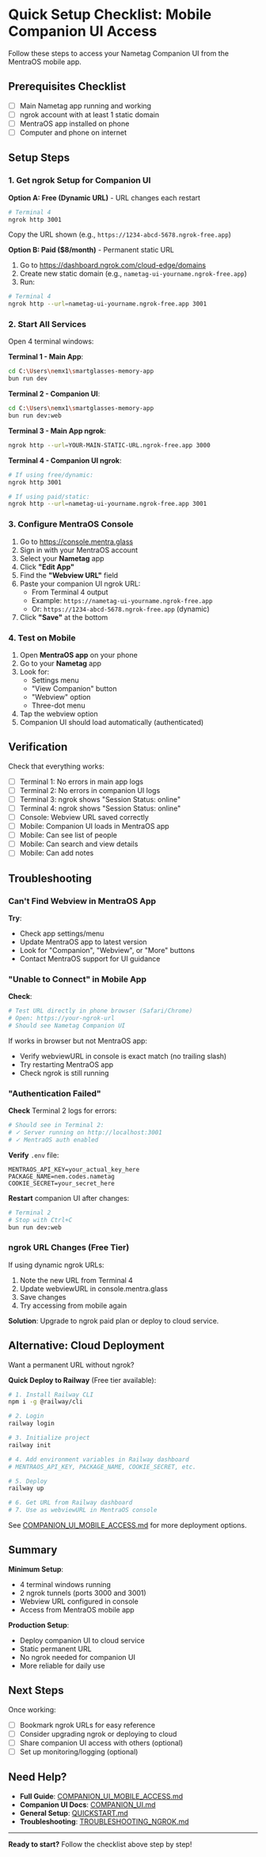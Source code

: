 # Quick Setup Checklist: Mobile Companion UI Access

Follow these steps to access your Nametag Companion UI from the MentraOS mobile app.

## Prerequisites Checklist

- [ ] Main Nametag app running and working
- [ ] ngrok account with at least 1 static domain
- [ ] MentraOS app installed on phone
- [ ] Computer and phone on internet

## Setup Steps

### 1. Get ngrok Setup for Companion UI

**Option A: Free (Dynamic URL)** - URL changes each restart
```bash
# Terminal 4
ngrok http 3001
```
Copy the URL shown (e.g., `https://1234-abcd-5678.ngrok-free.app`)

**Option B: Paid ($8/month)** - Permanent static URL
1. Go to https://dashboard.ngrok.com/cloud-edge/domains
2. Create new static domain (e.g., `nametag-ui-yourname.ngrok-free.app`)
3. Run:
```bash
# Terminal 4
ngrok http --url=nametag-ui-yourname.ngrok-free.app 3001
```

### 2. Start All Services

Open 4 terminal windows:

**Terminal 1 - Main App**:
```bash
cd C:\Users\nemx1\smartglasses-memory-app
bun run dev
```

**Terminal 2 - Companion UI**:
```bash
cd C:\Users\nemx1\smartglasses-memory-app
bun run dev:web
```

**Terminal 3 - Main App ngrok**:
```bash
ngrok http --url=YOUR-MAIN-STATIC-URL.ngrok-free.app 3000
```

**Terminal 4 - Companion UI ngrok**:
```bash
# If using free/dynamic:
ngrok http 3001

# If using paid/static:
ngrok http --url=nametag-ui-yourname.ngrok-free.app 3001
```

### 3. Configure MentraOS Console

1. Go to https://console.mentra.glass
2. Sign in with your MentraOS account
3. Select your **Nametag** app
4. Click **"Edit App"**
5. Find the **"Webview URL"** field
6. Paste your companion UI ngrok URL:
   - From Terminal 4 output
   - Example: `https://nametag-ui-yourname.ngrok-free.app`
   - Or: `https://1234-abcd-5678.ngrok-free.app` (dynamic)
7. Click **"Save"** at the bottom

### 4. Test on Mobile

1. Open **MentraOS app** on your phone
2. Go to your **Nametag** app
3. Look for:
   - Settings menu
   - "View Companion" button
   - "Webview" option
   - Three-dot menu
4. Tap the webview option
5. Companion UI should load automatically (authenticated)

## Verification

Check that everything works:

- [ ] Terminal 1: No errors in main app logs
- [ ] Terminal 2: No errors in companion UI logs
- [ ] Terminal 3: ngrok shows "Session Status: online"
- [ ] Terminal 4: ngrok shows "Session Status: online"
- [ ] Console: Webview URL saved correctly
- [ ] Mobile: Companion UI loads in MentraOS app
- [ ] Mobile: Can see list of people
- [ ] Mobile: Can search and view details
- [ ] Mobile: Can add notes

## Troubleshooting

### Can't Find Webview in MentraOS App

**Try**:
- Check app settings/menu
- Update MentraOS app to latest version
- Look for "Companion", "Webview", or "More" buttons
- Contact MentraOS support for UI guidance

### "Unable to Connect" in Mobile App

**Check**:
```bash
# Test URL directly in phone browser (Safari/Chrome)
# Open: https://your-ngrok-url
# Should see Nametag Companion UI
```

If works in browser but not MentraOS app:
- Verify webviewURL in console is exact match (no trailing slash)
- Try restarting MentraOS app
- Check ngrok is still running

### "Authentication Failed"

**Check** Terminal 2 logs for errors:
```bash
# Should see in Terminal 2:
# ✓ Server running on http://localhost:3001
# ✓ MentraOS auth enabled
```

**Verify** `.env` file:
```env
MENTRAOS_API_KEY=your_actual_key_here
PACKAGE_NAME=nem.codes.nametag
COOKIE_SECRET=your_secret_here
```

**Restart** companion UI after changes:
```bash
# Terminal 2
# Stop with Ctrl+C
bun run dev:web
```

### ngrok URL Changes (Free Tier)

If using dynamic ngrok URLs:
1. Note the new URL from Terminal 4
2. Update webviewURL in console.mentra.glass
3. Save changes
4. Try accessing from mobile again

**Solution**: Upgrade to ngrok paid plan or deploy to cloud service.

## Alternative: Cloud Deployment

Want a permanent URL without ngrok?

**Quick Deploy to Railway** (Free tier available):
```bash
# 1. Install Railway CLI
npm i -g @railway/cli

# 2. Login
railway login

# 3. Initialize project
railway init

# 4. Add environment variables in Railway dashboard
# MENTRAOS_API_KEY, PACKAGE_NAME, COOKIE_SECRET, etc.

# 5. Deploy
railway up

# 6. Get URL from Railway dashboard
# 7. Use as webviewURL in MentraOS console
```

See [COMPANION_UI_MOBILE_ACCESS.md](./docs/COMPANION_UI_MOBILE_ACCESS.md) for more deployment options.

## Summary

**Minimum Setup**:
- 4 terminal windows running
- 2 ngrok tunnels (ports 3000 and 3001)
- Webview URL configured in console
- Access from MentraOS mobile app

**Production Setup**:
- Deploy companion UI to cloud service
- Static permanent URL
- No ngrok needed for companion UI
- More reliable for daily use

## Next Steps

Once working:
- [ ] Bookmark ngrok URLs for easy reference
- [ ] Consider upgrading ngrok or deploying to cloud
- [ ] Share companion UI access with others (optional)
- [ ] Set up monitoring/logging (optional)

## Need Help?

- **Full Guide**: [COMPANION_UI_MOBILE_ACCESS.md](./docs/COMPANION_UI_MOBILE_ACCESS.md)
- **Companion UI Docs**: [COMPANION_UI.md](./docs/COMPANION_UI.md)
- **General Setup**: [QUICKSTART.md](./docs/QUICKSTART.md)
- **Troubleshooting**: [TROUBLESHOOTING_NGROK.md](./docs/TROUBLESHOOTING_NGROK.md)

---

**Ready to start?** Follow the checklist above step by step!
